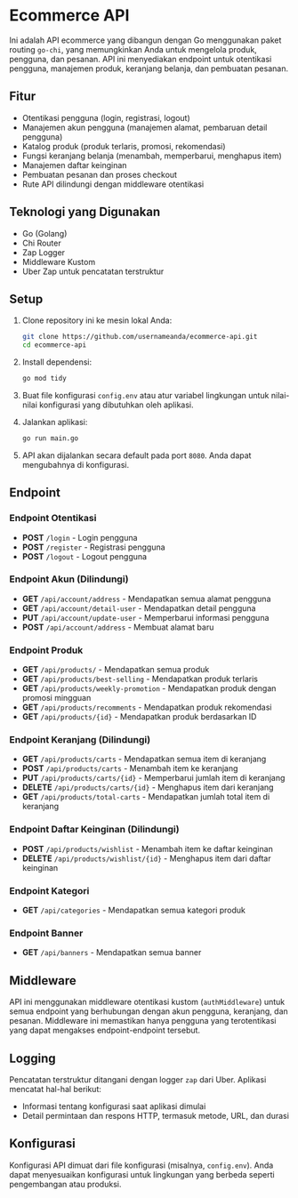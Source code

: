 # Ecommerce API

Ini adalah API ecommerce yang dibangun dengan Go menggunakan paket routing `go-chi`, yang memungkinkan Anda untuk mengelola produk, pengguna, dan pesanan. API ini menyediakan endpoint untuk otentikasi pengguna, manajemen produk, keranjang belanja, dan pembuatan pesanan.

## Fitur

- Otentikasi pengguna (login, registrasi, logout)
- Manajemen akun pengguna (manajemen alamat, pembaruan detail pengguna)
- Katalog produk (produk terlaris, promosi, rekomendasi)
- Fungsi keranjang belanja (menambah, memperbarui, menghapus item)
- Manajemen daftar keinginan
- Pembuatan pesanan dan proses checkout
- Rute API dilindungi dengan middleware otentikasi

## Teknologi yang Digunakan

- Go (Golang)
- Chi Router
- Zap Logger
- Middleware Kustom
- Uber Zap untuk pencatatan terstruktur

## Setup

1. Clone repository ini ke mesin lokal Anda:

   ```bash
   git clone https://github.com/usernameanda/ecommerce-api.git
   cd ecommerce-api
   ```

2. Install dependensi:

   ```bash
   go mod tidy
   ```

3. Buat file konfigurasi `config.env` atau atur variabel lingkungan untuk nilai-nilai konfigurasi yang dibutuhkan oleh aplikasi.

4. Jalankan aplikasi:

   ```bash
   go run main.go
   ```

5. API akan dijalankan secara default pada port `8080`. Anda dapat mengubahnya di konfigurasi.

## Endpoint

### Endpoint Otentikasi

- **POST** `/login` - Login pengguna
- **POST** `/register` - Registrasi pengguna
- **POST** `/logout` - Logout pengguna

### Endpoint Akun (Dilindungi)

- **GET** `/api/account/address` - Mendapatkan semua alamat pengguna
- **GET** `/api/account/detail-user` - Mendapatkan detail pengguna
- **PUT** `/api/account/update-user` - Memperbarui informasi pengguna
- **POST** `/api/account/address` - Membuat alamat baru

### Endpoint Produk

- **GET** `/api/products/` - Mendapatkan semua produk
- **GET** `/api/products/best-selling` - Mendapatkan produk terlaris
- **GET** `/api/products/weekly-promotion` - Mendapatkan produk dengan promosi mingguan
- **GET** `/api/products/recomments` - Mendapatkan produk rekomendasi
- **GET** `/api/products/{id}` - Mendapatkan produk berdasarkan ID

### Endpoint Keranjang (Dilindungi)

- **GET** `/api/products/carts` - Mendapatkan semua item di keranjang
- **POST** `/api/products/carts` - Menambah item ke keranjang
- **PUT** `/api/products/carts/{id}` - Memperbarui jumlah item di keranjang
- **DELETE** `/api/products/carts/{id}` - Menghapus item dari keranjang
- **GET** `/api/products/total-carts` - Mendapatkan jumlah total item di keranjang

### Endpoint Daftar Keinginan (Dilindungi)

- **POST** `/api/products/wishlist` - Menambah item ke daftar keinginan
- **DELETE** `/api/products/wishlist/{id}` - Menghapus item dari daftar keinginan

### Endpoint Kategori

- **GET** `/api/categories` - Mendapatkan semua kategori produk

### Endpoint Banner

- **GET** `/api/banners` - Mendapatkan semua banner

## Middleware

API ini menggunakan middleware otentikasi kustom (`authMiddleware`) untuk semua endpoint yang berhubungan dengan akun pengguna, keranjang, dan pesanan. Middleware ini memastikan hanya pengguna yang terotentikasi yang dapat mengakses endpoint-endpoint tersebut.

## Logging

Pencatatan terstruktur ditangani dengan logger `zap` dari Uber. Aplikasi mencatat hal-hal berikut:

- Informasi tentang konfigurasi saat aplikasi dimulai
- Detail permintaan dan respons HTTP, termasuk metode, URL, dan durasi

## Konfigurasi

Konfigurasi API dimuat dari file konfigurasi (misalnya, `config.env`). Anda dapat menyesuaikan konfigurasi untuk lingkungan yang berbeda seperti pengembangan atau produksi.
